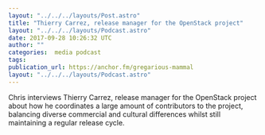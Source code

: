 ```yaml
---
layout: "../../../layouts/Post.astro"
title: "Thierry Carrez, release manager for the OpenStack project"
layout: "../../../layouts/Podcast.astro"
date: 2017-09-28 10:26:32 UTC
author: ""
categories:  media podcast
tags:
publication_url: https://anchor.fm/gregarious-mammal
layout: "../../../layouts/Podcast.astro"
---
```

Chris interviews Thierry Carrez, release manager for the OpenStack project about how he coordinates a large amount of contributors to the project, balancing diverse commercial and cultural differences whilst still maintaining a regular release cycle.